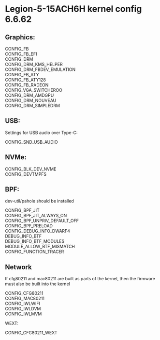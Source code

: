 # Legion-5-15ACH6H kernel config 6.6.62

## Graphics:
CONFIG_FB  
CONFIG_FB_EFI  
CONFIG_DRM  
CONFIG_DRM_KMS_HELPER  
CONFIG_DRM_FBDEV_EMULATION  
CONFIG_FB_ATY  
CONFIG_FB_ATY128  
CONFIG_FB_RADEON  
CONFIG_VGA_SWITCHEROO  
CONFIG_DRM_AMDGPU  
CONFIG_DRM_NOUVEAU  
CONFIG_DRM_SIMPLEDRM

## USB:
Settings for USB audio over Type-C:    


CONFIG_SND_USB_AUDIO


## NVMe:
CONFIG_BLK_DEV_NVME  
CONFIG_DEVTMPFS

## BPF:

dev-util/pahole should be installed


CONFIG_BPF_JIT  
CONFIG_BPF_JIT_ALWAYS_ON  
CONFIG_BPF_UNPRIV_DEFAULT_OFF  
CONFIG_BPF_PRELOAD  
CONFIG_DEBUG_INFO_DWARF4  
DEBUG_INFO_BTF  
DEBUG_INFO_BTF_MODULES  
MODULE_ALLOW_BTF_MISMATCH  
CONFIG_FUNCTION_TRACER

## Network
If cfg80211 and mac80211 are built as parts of the kernel, then the firmware must also be built into the kernel    


CONFIG_CFG80211    
CONFIG_MAC80211  
CONFIG_IWLWIFI  
CONFIG_IWLDVM  
CONFIG_IWLMVM  


WEXT:

CONFIG_CFG80211_WEXT  




